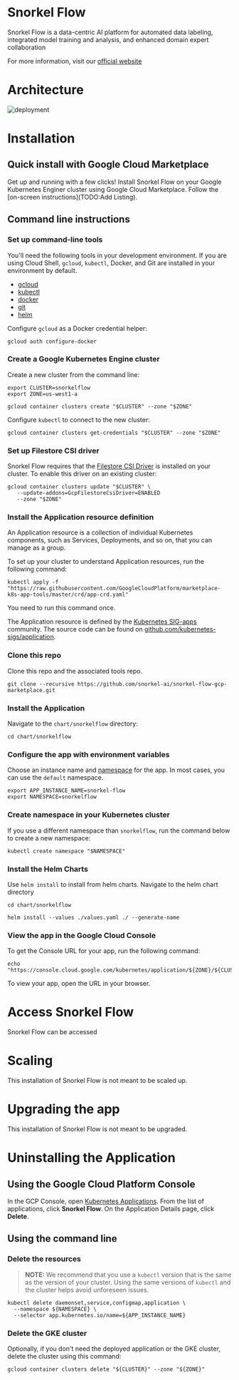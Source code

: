 # Snorkel Flow

Snorkel Flow is a data-centric AI platform for automated data labeling, integrated model training and analysis, and enhanced domain expert collaboration

For more information, visit our [official website](snorkel.ai)

# Architecture
![deployment](https://github.com/snorkel-ai/snorkel-flow-gcp-marketplace/assets/32317817/df430c33-089d-49e1-8b8d-b90991c5c071)

# Installation

## Quick install with Google Cloud Marketplace

Get up and running with a few clicks! Install Snorkel Flow on your Google Kubernetes Enginer cluster using Google Cloud Marketplace. Follow the [on-screen instructions](TODO:Add Listing).

## Command line instructions
### Set up command-line tools

You'll need the following tools in your development environment. If you are
using Cloud Shell, `gcloud`, `kubectl`, Docker, and Git are installed in your
environment by default.

-   [gcloud](https://cloud.google.com/sdk/gcloud/)
-   [kubectl](https://kubernetes.io/docs/reference/kubectl/overview/)
-   [docker](https://docs.docker.com/install/)
-   [git](https://git-scm.com/book/en/v2/Getting-Started-Installing-Git)
-   [helm](https://helm.sh/)

Configure `gcloud` as a Docker credential helper:

```shell
gcloud auth configure-docker
```

### Create a Google Kubernetes Engine cluster

Create a new cluster from the command line:

```shell
export CLUSTER=snorkelflow
export ZONE=us-west1-a

gcloud container clusters create "$CLUSTER" --zone "$ZONE"
```

Configure `kubectl` to connect to the new cluster:

```shell
gcloud container clusters get-credentials "$CLUSTER" --zone "$ZONE"
```

### Set up Filestore CSI driver

Snorkel Flow requires that the [Filestore CSI Driver](https://cloud.google.com/kubernetes-engine/docs/how-to/persistent-volumes/filestore-csi-driver) is installed
on your cluster. To enable this driver on an existing cluster:

```shell
gcloud container clusters update "$CLUSTER" \
   --update-addons=GcpFilestoreCsiDriver=ENABLED
   --zone "$ZONE"
```

### Install the Application resource definition

An Application resource is a collection of individual Kubernetes components,
such as Services, Deployments, and so on, that you can manage as a group.

To set up your cluster to understand Application resources, run the following
command:

```shell
kubectl apply -f "https://raw.githubusercontent.com/GoogleCloudPlatform/marketplace-k8s-app-tools/master/crd/app-crd.yaml"
```

You need to run this command once.

The Application resource is defined by the
[Kubernetes SIG-apps](https://github.com/kubernetes/community/tree/master/sig-apps)
community. The source code can be found on
[github.com/kubernetes-sigs/application](https://github.com/kubernetes-sigs/application).

### Clone this repo

Clone this repo and the associated tools repo.

```shell
git clone --recursive https://github.com/snorkel-ai/snorkel-flow-gcp-marketplace.git
```
### Install the Application

Navigate to the `chart/snorkelflow` directory:

```shell
cd chart/snorkelflow
```

### Configure the app with environment variables

Choose an instance name and
[namespace](https://kubernetes.io/docs/concepts/overview/working-with-objects/namespaces/)
for the app. In most cases, you can use the `default` namespace.

```shell
export APP_INSTANCE_NAME=snorkel-flow
export NAMESPACE=snorkelflow
```

### Create namespace in your Kubernetes cluster

If you use a different namespace than `snorkelflow`, run the command below to create
a new namespace:

```shell
kubectl create namespace "$NAMESPACE"
```

### Install the Helm Charts

Use `helm install` to install from helm charts.
Navigate to the helm chart directory

```shell
cd chart/snorkelflow

helm install --values ./values.yaml ./ --generate-name
```

### View the app in the Google Cloud Console

To get the Console URL for your app, run the following command:

```shell
echo "https://console.cloud.google.com/kubernetes/application/${ZONE}/${CLUSTER}/${NAMESPACE}/${APP_INSTANCE_NAME}"
```

To view your app, open the URL in your browser.

# Access Snorkel Flow

Snorkel Flow can be accessed 

# Scaling
This installation of Snorkel Flow is not meant to be scaled up.

# Upgrading the app
This installation of Snorkel Flow is not meant to be upgraded.

# Uninstalling the Application
## Using the Google Cloud Platform Console

In the GCP Console, open [Kubernetes Applications](https://console.cloud.google.com/kubernetes/application).
From the list of applications, click **Snorkel Flow**.
On the Application Details page, click **Delete**.

## Using the command line
### Delete the resources

> **NOTE:** We recommend that you use a `kubectl` version that is the same as
> the version of your cluster. Using the same versions of `kubectl` and the
> cluster helps avoid unforeseen issues.

```shell
kubectl delete daemonset,service,configmap,application \
  --namespace ${NAMESPACE} \
  --selector app.kubernetes.io/name=${APP_INSTANCE_NAME}
```

### Delete the GKE cluster

Optionally, if you don't need the deployed application or the GKE cluster,
delete the cluster using this command:

```shell
gcloud container clusters delete "${CLUSTER}" --zone "${ZONE}"
```

